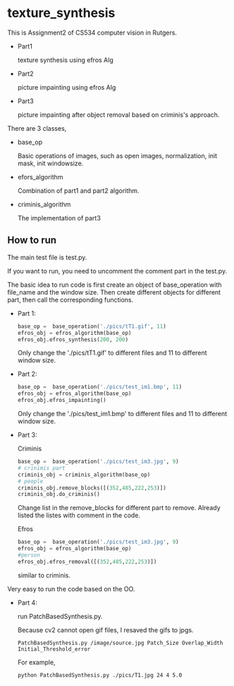 # texture_synthesis
  This is Assignment2 of CS534 computer vision in Rutgers.

- Part1

  texture synthesis using efros Alg

- Part2

  picture impainting using efros Alg

- Part3

  picture impainting after object removal based on criminis's approach.
  
There are 3 classes,
- base_op
  
  Basic operations of images, such as open images, normalization, init mask, init windowsize.
- efors_algorithm

  Combination of part1 and part2 algorithm.
- criminis_algorithm

  The implementation of part3

## How to run
  The main test file is test.py.

  If you want to run, you need to uncomment the comment part in the test.py.
  
  The basic idea to run code is first create an object of base_operation with file_name and the window size. Then create different objects for different part, then call the corresponding functions.

- Part 1:
	```python
    base_op =  base_operation('./pics/tT1.gif', 11)
    efros_obj = efros_algorithm(base_op)
    efros_obj.efros_synthesis(200, 200)
	```
	Only change the './pics/tT1.gif' to different files and 11 to different window size.

- Part 2:
	```python
    base_op =  base_operation('./pics/test_im1.bmp', 11)
    efros_obj = efros_algorithm(base_op)
    efros_obj.efros_impainting()
	```

	Only change the './pics/test_im1.bmp' to different files and 11 to different window size.

- Part 3:

	Criminis
	```python
    base_op =  base_operation('./pics/test_im3.jpg', 9)
    # crinimis part
    criminis_obj = criminis_algorithm(base_op)
    # people
    criminis_obj.remove_blocks([(352,485,222,253)])
    criminis_obj.do_criminis()
	```
	Change list in the remove_blocks for different part to remove. Already listed the listes with comment in the code.

	Efros
	```python
    base_op =  base_operation('./pics/test_im3.jpg', 9)
    efros_obj = efros_algorithm(base_op)
    #person
    efros_obj.efros_removal([(352,485,222,253)])
	```
	similar to criminis.

Very easy to run the code based on the OO.

- Part 4:
	
	run PatchBasedSynthesis.py.
	
	Because cv2 cannot open gif files, I resaved the gifs to jpgs.

	`PatchBasedSynthesis.py /image/source.jpg Patch_Size Overlap_Width Initial_Threshold_error`

	For example,
	
	`python PatchBasedSynthesis.py ./pics/T1.jpg 24 4 5.0`
